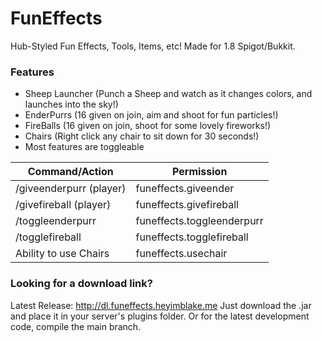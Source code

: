 # FunEffects
Hub-Styled Fun Effects, Tools, Items, etc! Made for 1.8 Spigot/Bukkit.
### Features
+ Sheep Launcher (Punch a Sheep and watch as it changes colors, and launches into the sky!)
+ EnderPurrs (16 given on join, aim and shoot for fun particles!)
+ FireBalls (16 given on join, shoot for some lovely fireworks!)
+ Chairs (Right click any chair to sit down for 30 seconds!)
+ Most features are toggleable

Command/Action | Permission
------------ | -------------
/giveenderpurr (player) | funeffects.giveender
/givefireball (player) | funeffects.givefireball
/toggleenderpurr | funeffects.toggleenderpurr
/togglefireball | funeffects.togglefireball
Ability to use Chairs | funeffects.usechair

### Looking for a download link?
Latest Release: http://dl.funeffects.heyimblake.me
Just download the .jar and place it in your server's plugins folder.
Or for the latest development code, compile the main branch.

